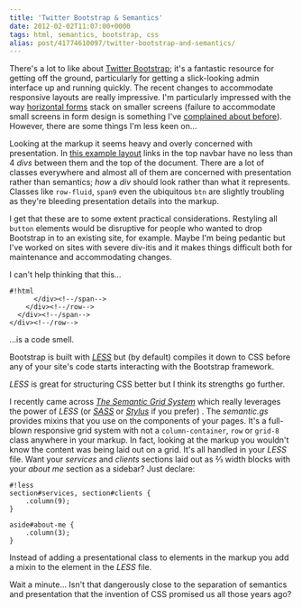```yaml
---
title: 'Twitter Bootstrap & Semantics'
date: 2012-02-02T11:07:00+0000
tags: html, semantics, bootstrap, css
alias: post/41774610097/twitter-bootstrap-and-semantics/
---
```


There's a lot to like about [Twitter Bootstrap][twbootstrap]; it's a fantastic resource for getting off the ground, particularly for getting a slick-looking admin interface up and running quickly. The recent changes to accommodate responsive layouts are really impressive. I'm particularly impressed with the way [horizontal forms][hforms] stack on smaller screens (failure to accommodate small screens in form design is something I've [complained about before][tweet]). However, there are some things I'm less keen on…

<!-- more -->

Looking at the markup it seems heavy and overly concerned with presentation. In [this example layout][example] links in the top navbar have no less than 4 _divs_ between them and the top of the document. There are a lot of classes everywhere and almost all of them are concerned with presentation rather than semantics; _how_ a _div_ should look rather than what it represents. Classes like `row-fluid`, `span9` even the ubiquitous `btn` are slightly troubling as they're bleeding presentation details into the markup.

I get that these are to some extent practical considerations. Restyling all `button` elements would be disruptive for people who wanted to drop Bootstrap in to an existing site, for example. Maybe I'm being pedantic but I've worked on sites with severe div-itis and it makes things difficult both for maintenance and accommodating changes.

I can't help thinking that this…

	#!html
	      </div><!--/span-->
	    </div><!--/row-->
	  </div><!--/span-->
	</div><!--/row-->

…is a code smell.

Bootstrap is built with _[LESS][less]_ but (by default) compiles it down to CSS before any of your site's code starts interacting with the Bootstrap framework.

_LESS_ is great for structuring CSS better but I think its strengths go further.

I recently came across _[The Semantic Grid System][semanticgs]_ which really leverages the power of _LESS_ (or _[SASS][sass]_ or _[Stylus][stylus]_ if you prefer) . The _semantic.gs_ provides mixins that you use on the components of your pages. It's a full-blown responsive grid system with not a `column-container`, `row` or `grid-8` class anywhere in your markup. In fact, looking at the markup you wouldn't know the content was being laid out on a grid. It's all handled in your _LESS_ file. Want your _services_ and _clients_ sections laid out as &#8532; width blocks with your _about me_ section as a sidebar? Just declare:

	#!less
	section#services, section#clients {
	    .column(9);
	}

	aside#about-me {
	    .column(3);
	}

Instead of adding a presentational class to elements in the markup you add a mixin to the element in the _LESS_ file.

Wait a minute… Isn't that dangerously close to the separation of semantics and presentation that the invention of CSS promised us all those years ago?

[twbootstrap]:http://twitter.github.com/bootstrap/
[hforms]:http://twitter.github.com/bootstrap/base-css.html#forms
[tweet]:https://twitter.com/#!/rfletcherEW/status/161718223207804928
[example]:http://twitter.github.com/bootstrap/examples/fluid.html
[less]:http://lesscss.org/
[sass]:http://sass-lang.com/
[stylus]:http://learnboost.github.com/stylus/
[semanticgs]:http://semantic.gs/

